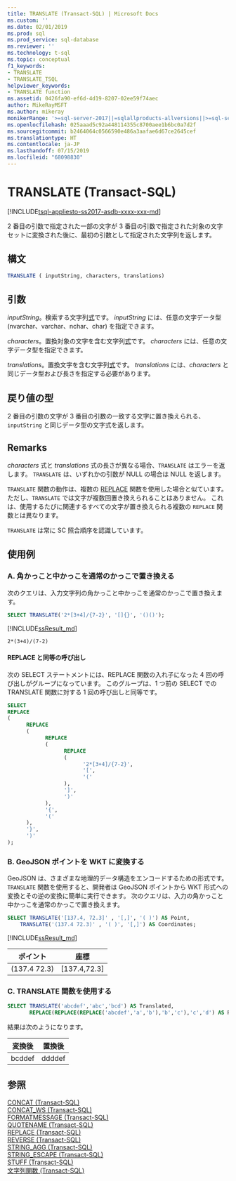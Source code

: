```yaml
---
title: TRANSLATE (Transact-SQL) | Microsoft Docs
ms.custom: ''
ms.date: 02/01/2019
ms.prod: sql
ms.prod_service: sql-database
ms.reviewer: ''
ms.technology: t-sql
ms.topic: conceptual
f1_keywords:
- TRANSLATE
- TRANSLATE_TSQL
helpviewer_keywords:
- TRANSLATE function
ms.assetid: 0426fa90-ef6d-4d19-8207-02ee59f74aec
author: MikeRayMSFT
ms.author: mikeray
monikerRange: '>=sql-server-2017||=sqlallproducts-allversions||>=sql-server-linux-2017||=azuresqldb-mi-current'
ms.openlocfilehash: 025aaad5c92a448114355c8700aee1b6bc0a7d2f
ms.sourcegitcommit: b2464064c0566590e486a3aafae6d67ce2645cef
ms.translationtype: HT
ms.contentlocale: ja-JP
ms.lasthandoff: 07/15/2019
ms.locfileid: "68098830"
---
```

# <a name="translate-transact-sql"></a>TRANSLATE (Transact-SQL)

[!INCLUDE[tsql-appliesto-ss2017-asdb-xxxx-xxx-md](../../includes/tsql-appliesto-ss2017-asdb-xxxx-xxx-md.md)]

2 番目の引数で指定された一部の文字が 3 番目の引数で指定された対象の文字セットに変換された後に、最初の引数として指定された文字列を返します。

## <a name="syntax"></a>構文

```sql
TRANSLATE ( inputString, characters, translations)
```

## <a name="arguments"></a>引数

 *inputString*。検索する文字列[式](../../t-sql/language-elements/expressions-transact-sql.md)です。 *inputString* には、任意の文字データ型 (nvarchar、varchar、nchar、char) を指定できます。

 *characters*。置換対象の文字を含む文字列[式](../../t-sql/language-elements/expressions-transact-sql.md)です。 *characters* には、任意の文字データ型を指定できます。

*translations*。置換文字を含む文字列[式](../../t-sql/language-elements/expressions-transact-sql.md)です。 *translations* には、*characters* と同じデータ型および長さを指定する必要があります。

## <a name="return-types"></a>戻り値の型

2 番目の引数の文字が 3 番目の引数の一致する文字に置き換えられる、`inputString` と同じデータ型の文字式を返します。

## <a name="remarks"></a>Remarks

*characters* 式と *translations* 式の長さが異なる場合、`TRANSLATE` はエラーを返します。 `TRANSLATE` は、いずれかの引数が NULL の場合は NULL を返します。  

`TRANSLATE` 関数の動作は、複数の [REPLACE](../../t-sql/functions/replace-transact-sql.md) 関数を使用した場合と似ています。 ただし、`TRANSLATE` では文字が複数回置き換えられることはありません。 これは、使用するたびに関連するすべての文字が置き換えられる複数の `REPLACE` 関数とは異なります。 

`TRANSLATE` は常に SC 照合順序を認識しています。

## <a name="examples"></a>使用例

### <a name="a-replace-square-and-curly-braces-with-regular-braces"></a>A. 角かっこと中かっこを通常のかっこで置き換える

次のクエリは、入力文字列の角かっこと中かっこを通常のかっこで置き換えます。

```sql
SELECT TRANSLATE('2*[3+4]/{7-2}', '[]{}', '()()');
```

[!INCLUDE[ssResult_md](../../includes/ssresult-md.md)]

```plain_text
2*(3+4)/(7-2)
```

#### <a name="equivalent-calls-to-replace"></a>REPLACE と同等の呼び出し

次の SELECT ステートメントには、REPLACE 関数の入れ子になった 4 回の呼び出しがグループになっています。 このグループは、1 つ前の SELECT での TRANSLATE 関数に対する 1 回の呼び出しと同等です。

```sql
SELECT
REPLACE
(
      REPLACE
      (
            REPLACE
            (
                  REPLACE
                  (
                        '2*[3+4]/{7-2}',
                        '[',
                        '('
                  ),
                  ']',
                  ')'
            ),
            '{',
            '('
      ),
      '}',
      ')'
);
```

### <a name="b-convert-geojson-points-into-wkt"></a>B. GeoJSON ポイントを WKT に変換する

GeoJSON は、さまざまな地理的データ構造をエンコードするための形式です。 `TRANSLATE` 関数を使用すると、開発者は GeoJSON ポイントから WKT 形式への変換とその逆の変換に簡単に実行できます。 次のクエリは、入力の角かっこと中かっこを通常のかっこで置き換えます。

```sql
SELECT TRANSLATE('[137.4, 72.3]' , '[,]', '( )') AS Point,
    TRANSLATE('(137.4 72.3)' , '( )', '[,]') AS Coordinates;
```

[!INCLUDE[ssResult_md](../../includes/ssresult-md.md)]

|ポイント  |座標 |  
|---------|--------- |
|(137.4  72.3) |[137.4,72.3] |

### <a name="c-use-the-translate-function"></a>C. TRANSLATE 関数を使用する

```sql
SELECT TRANSLATE('abcdef','abc','bcd') AS Translated,
       REPLACE(REPLACE(REPLACE('abcdef','a','b'),'b','c'),'c','d') AS Replaced;
```

結果は次のようになります。

| 変換後 | 置換後 |  
| ---------|--------- |
| bcddef | ddddef |


## <a name="see-also"></a>参照

 [CONCAT &#40;Transact-SQL&#41;](../../t-sql/functions/concat-transact-sql.md)  
 [CONCAT_WS &#40;Transact-SQL&#41;](../../t-sql/functions/concat-ws-transact-sql.md)  
 [FORMATMESSAGE &#40;Transact-SQL&#41;](../../t-sql/functions/formatmessage-transact-sql.md)  
 [QUOTENAME &#40;Transact-SQL&#41;](../../t-sql/functions/quotename-transact-sql.md)  
 [REPLACE &#40;Transact-SQL&#41;](../../t-sql/functions/replace-transact-sql.md)  
 [REVERSE &#40;Transact-SQL&#41;](../../t-sql/functions/reverse-transact-sql.md)  
 [STRING_AGG &#40;Transact-SQL&#41;](../../t-sql/functions/string-agg-transact-sql.md)  
 [STRING_ESCAPE &#40;Transact-SQL&#41;](../../t-sql/functions/string-escape-transact-sql.md)  
 [STUFF &#40;Transact-SQL&#41;](../../t-sql/functions/stuff-transact-sql.md)  
 [文字列関数 (Transact-SQL)](../../t-sql/functions/string-functions-transact-sql.md)
